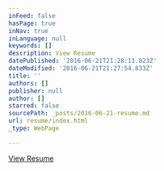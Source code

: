 ```yaml
---
inFeed: false
hasPage: true
inNav: true
inLanguage: null
keywords: []
description: View Resume
datePublished: '2016-06-21T21:28:11.823Z'
dateModified: '2016-06-21T21:27:54.833Z'
title: ''
authors: []
publisher: null
author: []
starred: false
sourcePath: _posts/2016-06-21-resume.md
url: resume/index.html
_type: WebPage

---
```

[View Resume][0]

[0]: https://drive.google.com/file/d/0B9mKTXtIEJ-Td1pOdVRkN0c1S2RCaUdrMDFOdm96YlV2ZGp3/view